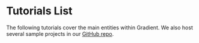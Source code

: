 # Tutorials List

The following tutorials cover the main entities within Gradient.  We also host several sample projects in our [GitHub repo](https://github.com/paperspace).

